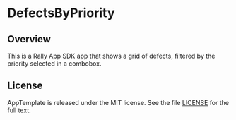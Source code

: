 DefectsByPriority
=========================

## Overview

This is a Rally App SDK app that shows a grid of defects, filtered by the priority selected in a combobox.

## License

AppTemplate is released under the MIT license.  See the file [LICENSE](https://raw.github.com/RallyApps/AppTemplate/master/LICENSE) for the full text.
